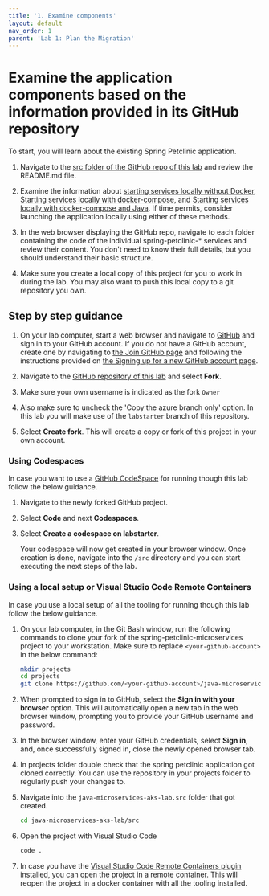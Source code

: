 ```yaml
---
title: '1. Examine components'
layout: default
nav_order: 1
parent: 'Lab 1: Plan the Migration'
---
```


# Examine the application components based on the information provided in its GitHub repository

To start, you will learn about the existing Spring Petclinic application.

1. Navigate to the [src folder of the GitHub repo of this lab](https://github.com/Azure-Samples/java-microservices-aks-lab/tree/main/src) and review the README.md file.

1. Examine the information about [starting services locally without Docker](https://github.com/Azure-Samples/java-microservices-aks-lab/tree/main/src#starting-services-locally-without-docker), [Starting services locally with docker-compose](https://github.com/Azure-Samples/java-microservices-aks-lab/tree/main/src#starting-services-locally-with-docker-compose), and [Starting services locally with docker-compose and Java](https://github.com/Azure-Samples/java-microservices-aks-lab/tree/main/src#starting-services-locally-with-docker-compose-and-java). If time permits, consider launching the application locally using either of these methods.

1. In the web browser displaying the GitHub repo, navigate to each folder containing the code of the individual spring-petclinic-* services and review their content. You don't need to know their full details, but you should understand their basic structure.

1. Make sure you create a local copy of this project for you to work in during the lab. You may also want to push this local copy to a git repository you own.

## Step by step guidance

1. On your lab computer, start a web browser and navigate to [GitHub](https://github.com) and sign in to your GitHub account. If you do not have a GitHub account, create one by navigating to [the Join GitHub page](https://github.com/join) and following the instructions provided on [the Signing up for a new GitHub account page](https://docs.github.com/en/get-started/signing-up-for-github/signing-up-for-a-new-github-account).

1. Navigate to the [GitHub repository of this lab](https://github.com/Azure-Samples/java-microservices-aks-lab) and select **Fork**.

1. Make sure your own username is indicated as the fork `Owner`

1. Also make sure to uncheck the 'Copy the azure branch only' option. In this lab you will make use of the `labstarter` branch of this repository.

1. Select **Create fork**. This will create a copy or fork of this project in your own account.

### Using Codespaces

In case you want to use a [GitHub CodeSpace](https://github.com/features/codespaces) for running though this lab follow the below guidance.

1. Navigate to the newly forked GitHub project. 

1. Select **Code** and next **Codespaces**.

1. Select **Create a codespace on labstarter**.

   Your codespace will now get created in your browser window. Once creation is done, navigate into the `/src` directory and you can start executing the next steps of the lab. 

### Using a local setup or Visual Studio Code Remote Containers

In case you use a local setup of all the tooling for running though this lab follow the below guidance.

1. On your lab computer, in the Git Bash window, run the following commands to clone your fork of the spring-petclinic-microservices project to your workstation. Make sure to replace `<your-github-account>` in the below command:

   ```bash
   mkdir projects
   cd projects
   git clone https://github.com/<your-github-account>/java-microservices-aks-lab.git
   ```

1. When prompted to sign in to GitHub, select the **Sign in with your browser** option. This will automatically open a new tab in the web browser window, prompting you to provide your GitHub username and password.

1. In the browser window, enter your GitHub credentials, select **Sign in**, and, once successfully signed in, close the newly opened browser tab.

1. In projects folder double check that the spring petclinic application got cloned correctly. You can use the repository in your projects folder to regularly push your changes to.

1. Navigate into the `java-microservices-aks-lab.src` folder that got created.

   ```bash
   cd java-microservices-aks-lab/src
   ```

1. Open the project with Visual Studio Code

   ```bash
   code .
   ```

1. In case you have the [Visual Studio Code Remote Containers plugin](https://code.visualstudio.com/docs/remote/containers) installed, you can open the project in a remote container. This will reopen the project in a docker container with all the tooling installed.

